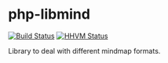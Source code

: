 # php-libmind #

[![Build Status](https://travis-ci.org/andycheg/php-libmind.svg?branch=master)](https://travis-ci.org/andycheg/php-libmind)
[![HHVM Status](http://hhvm.h4cc.de/badge/andycheg/php-libmind.png)](http://hhvm.h4cc.de/package/andycheg/php-libmind)

  Library to deal with different mindmap formats.
